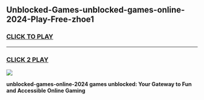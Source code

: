 
## Unblocked-Games-unblocked-games-online-2024-Play-Free-zhoe1
<h3>
<a href="https://premium76.site?title=unblocked-games-online-2024&ref=10A">CLICK TO PLAY</a></h3>
<hr>

<h3>
<a href="https://premium76.site?title=unblocked-games-online-2024&ref=10A">CLICK 2 PLAY</a>
  
</h3>

<a href="https://premium76.site?title=unblocked-games-online-2024&ref=10A"><img src="https://clearcache.store/games.png"></a>


**unblocked-games-online-2024 games unblocked: Your Gateway to Fun and Accessible Online Gaming**
